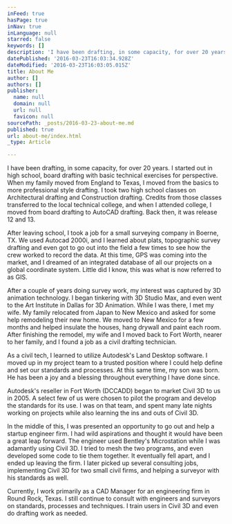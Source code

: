 ```yaml
---
inFeed: true
hasPage: true
inNav: true
inLanguage: null
starred: false
keywords: []
description: 'I have been drafting, in some capacity, for over 20 years. I started out in high school, board drafting with basic technical exercises for perspective. When my family moved from England to Texas, I moved from the basics to more professional style drafting. I took two high school classes on Architectural drafting and Construction drafting. Credits from those classes transferred to the local technical college, and when I attended college, I moved from board drafting to AutoCAD drafting. Back then, it was release 12 and 13.'
datePublished: '2016-03-23T16:03:34.928Z'
dateModified: '2016-03-23T16:03:05.015Z'
title: About Me
author: []
authors: []
publisher:
  name: null
  domain: null
  url: null
  favicon: null
sourcePath: _posts/2016-03-23-about-me.md
published: true
url: about-me/index.html
_type: Article

---
```

I have been drafting, in some capacity, for over 20 years. I started out in high school, board drafting with basic technical exercises for perspective. When my family moved from England to Texas, I moved from the basics to more professional style drafting. I took two high school classes on Architectural drafting and Construction drafting. Credits from those classes transferred to the local technical college, and when I attended college, I moved from board drafting to AutoCAD drafting. Back then, it was release 12 and 13\.

After leaving school, I took a job for a small surveying company in Boerne, TX. We used Autocad 2000i, and I learned about plats, topographic survey drafting and even got to go out into the field a few times to see how the crew worked to record the data. At this time, GPS was coming into the market, and I dreamed of an integrated database of all our projects on a global coordinate system. Little did I know, this was what is now referred to as GIS.

After a couple of years doing survey work, my interest was captured by 3D animation technology. I began tinkering with 3D Studio Max, and even went to the Art Institute in Dallas for 3D Animation. While I was there, I met my wife. My family relocated from Japan to New Mexico and asked for some help remodeling their new home. We moved to New Mexico for a few months and helped insulate the houses, hang drywall and paint each room. After finishing the remodel, my wife and I moved back to Fort Worth, nearer to her family, and I found a job as a civil drafting technician.

As a civil tech, I learned to utilize Autodesk's Land Desktop software. I moved up in my project team to a trusted position where I could help define and set our standards and processes. At this same time, my son was born. He has been a joy and a blessing throughout everything I have done since.

Autodesk's reseller in Fort Worth (DCCADD) began to market Civil 3D to us in 2005\. A select few of us were chosen to pilot the program and develop the standards for its use. I was on that team, and spent many late nights working on projects while also learning the ins and outs of Civil 3D. 

In the middle of this, I was presented an opportunity to go out and help a startup engineer firm. I had wild aspirations and thought it would have been a great leap forward. The engineer used Bentley's Microstation while I was adamantly using Civil 3D. I tried to mesh the two programs, and even developed some code to tie them together. It eventually fell apart, and I ended up leaving the firm. I later picked up several consulting jobs, implementing Civil 3D for two small civil firms, and helping a surveyor with his standards as well.

Currently, I work primarily as a CAD Manager for an engineering firm in Round Rock, Texas. I still continue to consult with engineers and surveyors on standards, processes and techniques. I train users in Civil 3D and even do drafting work as needed.